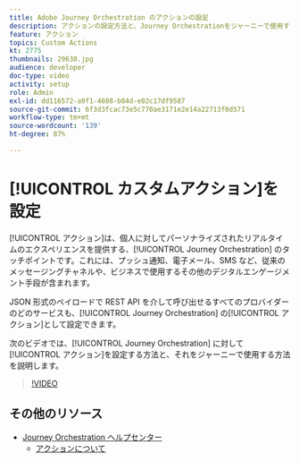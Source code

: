 ```yaml
---
title: Adobe Journey Orchestration のアクションの設定
description: アクションの設定方法と、Journey Orchestrationをジャーニーで使用する方法について説明します。
feature: アクション
topics: Custom Actions
kt: 2775
thumbnails: 29638.jpg
audience: developer
doc-type: video
activity: setup
role: Admin
exl-id: dd116572-a9f1-4608-b04d-e02c17df9587
source-git-commit: 6f3d3fcac73e5c770ae3171e2e14a22713f0d571
workflow-type: tm+mt
source-wordcount: '139'
ht-degree: 87%

---
```


# [!UICONTROL カスタムアクション]を設定

[!UICONTROL アクション]は、個人に対してパーソナライズされたリアルタイムのエクスペリエンスを提供する、[!UICONTROL Journey Orchestration] のタッチポイントです。これには、プッシュ通知、電子メール、SMS など、従来のメッセージングチャネルや、ビジネスで使用するその他のデジタルエンゲージメント手段が含まれます。

JSON 形式のペイロードで REST API を介して呼び出せるすべてのプロバイダーのどのサービスも、[!UICONTROL Journey Orchestration] の[!UICONTROL アクション]として設定できます。

次のビデオでは、[!UICONTROL Journey Orchestration] に対して[!UICONTROL アクション]を設定する方法と、それをジャーニーで使用する方法を説明します。

>[!VIDEO](https://video.tv.adobe.com/v/29638?quality=12)

## その他のリソース

* [Journey Orchestration ヘルプセンター](https://docs.adobe.com/content/help/ja-JP/journeys/using/journey-orchestration-home.html)
   * [アクションについて](https://docs.adobe.com/content/help/ja-JP/journeys/using/action-journeys/action.html)

